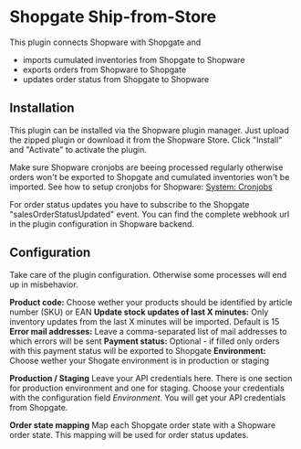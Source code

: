 # Shopgate Ship-from-Store

This plugin connects Shopware with Shopgate and

 - imports cumulated inventories from Shopgate to Shopware
 - exports orders from Shopware to Shopgate
 - updates order status from Shopgate to Shopware

## Installation

This plugin can be installed via the Shopware plugin manager. Just upload the zipped plugin or download it from the Shopware Store.
Click "Install" and "Activate" to activate the plugin.

Make sure Shopware cronjobs are beeing processed regularly otherwise orders won't be exported to Shopgate and cumulated inventories won't be imported. See how to setup cronjobs for Shopware: [System: Cronjobs](https://docs.shopware.com/de/shopware-5-de/einstellungen/system-cronjobs#cronjob-einrichten)

For order status updates you have to subscribe to the Shopgate "salesOrderStatusUpdated" event. You can find the complete webhook url in the plugin configuration in Shopware backend.

## Configuration
Take care of the plugin configuration. Otherwise some processes will end up in misbehavior.

**Product code:** Choose wether your products should be identified by article number (SKU) or EAN
**Update stock updates of last X minutes:** Only inventory updates from the last X minutes will be imported. Default is 15
**Error mail addresses:** Leave a comma-separated list of mail addresses to which errors will be sent
**Payment status:** Optional - if filled only orders with this payment status will be exported to Shopgate
**Environment:** Choose wether your Shogate environment is in production or staging

**Production / Staging**
Leave your API credentials here. There is one section for production environment and one for staging. Choose your credentials with the configuration field *Environment*.
You will get your API credentials from Shopgate.

**Order state mapping**
Map each Shopgate order state with a Shopware order state. This mapping will be used for order status updates.

